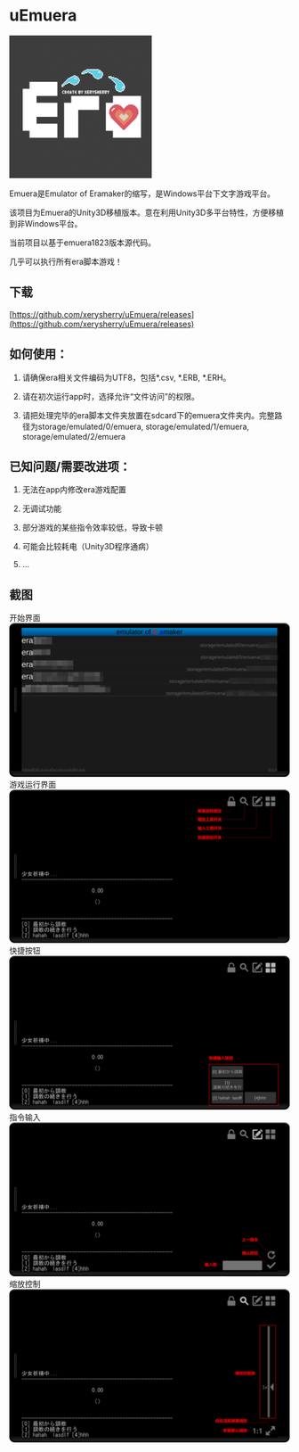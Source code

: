 uEmuera
=======

<img src="Assets/splash/icon.png" width="256"/>

Emuera是Emulator of Eramaker的缩写，是Windows平台下文字游戏平台。

该项目为Emuera的Unity3D移植版本。意在利用Unity3D多平台特性，方便移植到非Windows平台。

当前项目以基于emuera1823版本源代码。

几乎可以执行所有era脚本游戏！

下载
----

[https://github.com/xerysherry/uEmuera/releases](https://github.com/xerysherry/uEmuera/releases)

如何使用：
--------

1. 请确保era相关文件编码为UTF8，包括\*.csv, \*.ERB, \*.ERH。

2. 请在初次运行app时，选择允许“文件访问”的权限。

3. 请把处理完毕的era脚本文件夹放置在sdcard下的emuera文件夹内。完整路径为storage/emulated/0/emuera, storage/emulated/1/emuera, storage/emulated/2/emuera

已知问题/需要改进项：
-------------------

1. 无法在app内修改era游戏配置

2. 无调试功能

3. 部分游戏的某些指令效率较低，导致卡顿

4. 可能会比较耗电（Unity3D程序通病）

5. ...

截图
----

开始界面
![Screenshot1](Screenshot/screenshot1.png)
游戏运行界面
![Screenshot2](Screenshot/screenshot2.png)
快捷按钮
![Screenshot3](Screenshot/screenshot3.png)
指令输入
![Screenshot4](Screenshot/screenshot4.png)
缩放控制
![Screenshot5](Screenshot/screenshot5.png)
